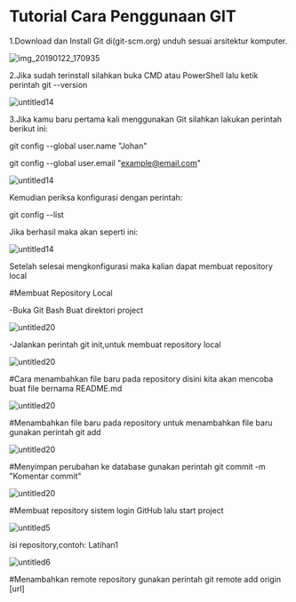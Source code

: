 # Tutorial Cara Penggunaan GIT

1.Download dan Install Git di(git-scm.org) unduh sesuai arsitektur komputer.

![img_20190122_170935](https://user-images.githubusercontent.com/46512504/51528440-40425880-1e69-11e9-8b10-27173b7a5c3a.jpg)

2.Jika sudah terinstall silahkan buka CMD atau PowerShell lalu ketik perintah git --version

![untitled14](https://user-images.githubusercontent.com/46512504/51529195-d88d0d00-1e6a-11e9-95bd-ded516b8c7df.jpg)

3.Jika kamu baru pertama kali menggunakan Git silahkan lakukan perintah berikut ini:
 
 git config --global user.name "Johan"
 
 git config --global user.email "example@email.com"

![untitled14](https://user-images.githubusercontent.com/46512504/51530914-9665ca80-1e6e-11e9-91ab-d5a07d1990df.jpg)


Kemudian periksa konfigurasi dengan perintah:
 
 git config --list
 
Jika berhasil maka akan seperti ini:

![untitled14](https://user-images.githubusercontent.com/46512504/51531479-21939000-1e70-11e9-9cd1-cd9f42c9e696.jpg)

 Setelah selesai mengkonfigurasi maka kalian dapat membuat repository local
 
 #Membuat Repository Local
 
-Buka Git Bash
 Buat direktori project

![untitled20](https://user-images.githubusercontent.com/46512504/51532260-3cff9a80-1e72-11e9-91d3-311c5f604b19.jpg)

-Jalankan perintah git init,untuk membuat repository local

![untitled20](https://user-images.githubusercontent.com/46512504/51532578-0f672100-1e73-11e9-89ad-956d8954b38d.jpg)

#Cara menambahkan file baru pada repository
disini kita akan mencoba buat file bernama README.md

![untitled20](https://user-images.githubusercontent.com/46512504/51532820-ba77da80-1e73-11e9-81bd-12a13c1e104a.jpg)

#Menambahkan file baru pada repository
untuk menambahkan file baru gunakan perintah git add

![untitled20](https://user-images.githubusercontent.com/46512504/51533087-72a58300-1e74-11e9-8ff7-4fb0b38469ab.jpg)

#Menyimpan perubahan ke database
gunakan perintah git commit -m "Komentar commit"

![untitled20](https://user-images.githubusercontent.com/46512504/51533640-0e83be80-1e76-11e9-947a-dc6555baa284.jpg)

#Membuat repository sistem
 login GitHub lalu start project

![untitled5](https://user-images.githubusercontent.com/46512504/51533886-b39e9700-1e76-11e9-982b-a80b95b54b0a.jpg)

isi repository,contoh: Latihan1

![untitled6](https://user-images.githubusercontent.com/46512504/51533991-037d5e00-1e77-11e9-8b06-36b59f3abf5e.jpg)

#Menambahkan remote repository
gunakan perintah git remote add origin [url]


